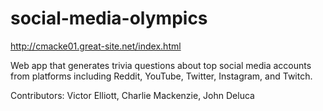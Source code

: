 # social-media-olympics

http://cmacke01.great-site.net/index.html

Web app that generates trivia questions about top social media accounts from platforms including Reddit, YouTube, Twitter, Instagram, and Twitch.

Contributors: Victor Elliott, Charlie Mackenzie, John Deluca
